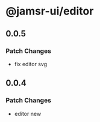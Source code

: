 # @jamsr-ui/editor

## 0.0.5

### Patch Changes

- fix editor svg

## 0.0.4

### Patch Changes

- editor new
